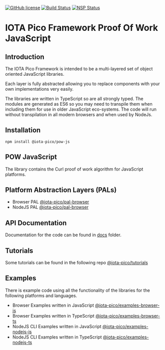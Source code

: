 [![GitHub license](https://img.shields.io/badge/license-MIT-blue.svg)](https://raw.githubusercontent.com/iotaeco/iota-pico-pow-ja/master/LICENSE) [![Build Status](https://travis-ci.org/iotaeco/iota-pico-pow-js.svg?branch=master)](https://travis-ci.org/iotaeco/iota-pico-pow-js) [![NSP Status](https://nodesecurity.io/orgs/iotaeco/projects/20384d7e-9f31-47c3-a799-6cc0258443d1/badge)](https://nodesecurity.io/orgs/iotaeco/projects/20384d7e-9f31-47c3-a799-6cc0258443d1)

# IOTA Pico Framework Proof Of Work JavaScript

## Introduction

The IOTA Pico Framework is intended to be a multi-layered set of object oriented JavaScript libraries.

Each layer is fully abstracted allowing you to replace components with your own implementations very easily.

The libraries are written in TypeScript so are all strongly typed. The modules are generated as ES6 so you may need to transpile them when including them for use in older JavaScript eco-systems. The code will run without transpilation in all modern browsers and when used by NodeJs.

## Installation

```shell
npm install @iota-pico/pow-js
```

## POW JavaScript

The library contains the Curl proof of work algorithm for JavaScript platforms.

## Platform Abstraction Layers (PALs)

* Browser PAL [@iota-pico/pal-browser](https://github.com/iotaeco/iota-pico-pal-browser)
* NodeJS PAL [@iota-pico/pal-browser](https://github.com/iotaeco/iota-pico-pal-nodejs)

## API Documentation

Documentation for the code can be found in [docs](./docs/README.md) folder.

## Tutorials

Some tutorials can be found in the following repo [@iota-pico/tutorials](https://github.com/iotaeco/tutorials)

## Examples

There is example code using all the functionality of the libraries for the following platforms and languages.

* Browser Examples written in JavaScript [@iota-pico/examples-browser-js](https://github.com/iotaeco/iota-pico-examples-browser-js)
* Browser Examples written in TypeScript [@iota-pico/examples-browser-ts](https://github.com/iotaeco/iota-pico-examples-browser-ts)
* NodeJS CLI Examples written in JavaScript [@iota-pico/examples-nodejs-js](https://github.com/iotaeco/iota-pico-examples-nodejs-js)
* NodeJS CLI Examples written in TypeScript [@iota-pico/examples-nodejs-ts](https://github.com/iotaeco/iota-pico-examples-nodejs-ts)
